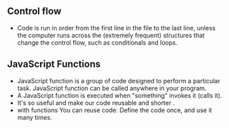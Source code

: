 ##  Control flow
 * Code is run in order from the first line in the file to the last line, unless the computer runs across the (extremely frequent) structures that change the control flow, such as conditionals and loops. 
 ## JavaScript Functions
* JavaScript function is a group of code designed to perform a particular task. JavaScript function can be called anywhere in your program.
* A JavaScript function is executed when "something" invokes it (calls it).
* It's so useful and make our code reusable and shorter .
* with functions You can reuse code: Define the code once, and use it many times.


